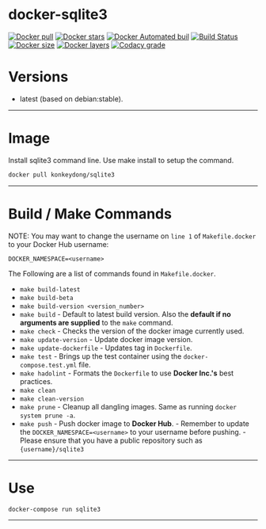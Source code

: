 # docker-sqlite3

[![Docker pull](https://img.shields.io/docker/pulls/nouchka/sqlite3)](https://hub.docker.com/r/nouchka/sqlite3/)
[![Docker stars](https://img.shields.io/docker/stars/nouchka/sqlite3)](https://hub.docker.com/r/nouchka/sqlite3/)
[![Docker Automated buil](https://img.shields.io/docker/automated/nouchka/sqlite3.svg)](https://hub.docker.com/r/nouchka/sqlite3/)
[![Build Status](https://img.shields.io/travis/nouchka/docker-sqlite3/master)](https://travis-ci.org/nouchka/docker-sqlite3)
[![Docker size](https://img.shields.io/docker/image-size/nouchka/sqlite3/latest)](https://hub.docker.com/r/nouchka/sqlite3/)
[![Docker layers](https://img.shields.io/microbadger/layers/nouchka/sqlite3/latest)](https://hub.docker.com/r/nouchka/sqlite3/)
[![Codacy grade](https://img.shields.io/codacy/grade/0ac0a25def124b6da746d4701b9687ac)](https://hub.docker.com/r/nouchka/sqlite3/)

# Versions

* latest (based on debian:stable).

---

# Image

Install sqlite3 command line.  Use make install to setup the command.

```bash
docker pull konkeydong/sqlite3
```

---

# Build / Make Commands

NOTE: You may want to change the username on `line 1` of `Makefile.docker` to your Docker Hub username:

`DOCKER_NAMESPACE=<username>`

The Following are a list of commands found in `Makefile.docker`.

* `make build-latest`
* `make build-beta`
* `make build-version <version_number>`
* `make build` - Default to latest build version. Also the **default if no arguments are supplied** to the `make` command.
* `make check` - Checks the version of the docker image currently used.
* `make update-version` - Update docker image version.
* `make update-dockerfile` - Updates tag in `Dockerfile`.
* `make test` - Brings up the test container using the `docker-compose.test.yml` file.
* `make hadolint` - Formats the `Dockerfile` to use **Docker Inc.'s** best practices.
* `make clean`
* `make clean-version`
* `make prune` - Cleanup all dangling images. Same as running `docker system prune -a`.
* `make push` - Push docker image to **Docker Hub**.
              - Remember to update the `DOCKER_NAMESPACE=<username>` to your username before pushing.
              - Please ensure that you have a public repository such as `{username}/sqlite3`

---

# Use


```bash
docker-compose run sqlite3
```

---

